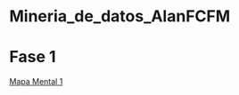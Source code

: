 # Mineria_de_datos_AlanFCFM

# Fase 1
[Mapa Mental 1](https://github.com/CerdaSerratoAlan/Mineria_de_datos_AlanFCFM)

